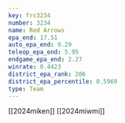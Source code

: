 ```yaml
---
key: frc3234
number: 3234
name: Red Arrows
epa_end: 17.51
auto_epa_end: 9.29
teleop_epa_end: 5.95
endgame_epa_end: 2.27
winrate: 0.4423
district_epa_rank: 206
district_epa_percentile: 0.5969
type: Team
---
```

[[2024miken]]
[[2024miwmi]]
